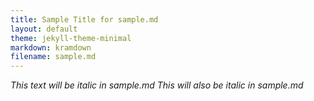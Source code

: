 ```yaml
---
title: Sample Title for sample.md
layout: default
theme: jekyll-theme-minimal
markdown: kramdown
filename: sample.md
---
```


*This text will be italic in sample.md*
_This will also be italic in sample.md_


